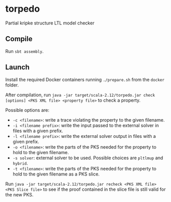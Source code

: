 # torpedo
Partial kripke structure LTL model checker

## Compile

Run `sbt assembly`.

## Launch

Install the required Docker containers running `./prepare.sh`
from the `docker` folder.

After compilation, 
run `java -jar target/scala-2.12/torpedo.jar check [options] <PKS XML file> <property file>` to check a property.

Possible options are:

* `-c <filename>`: write a trace violating the property to the given filename.
* `-i <filename prefix>`: write the input passed to the external solver in files with a given prefix.
* `-l <filename prefix>`: write the external solver output in files with a given prefix.
* `-o <filename>`: write the parts of the PKS needed for the property to hold to the given filename.
* `-s solver`: external solver to be used. Possible choices are `pltlmup` and `hybrid`.
* `-t <filename>`: write the parts of the PKS needed for the property to hold to the given filename as a PKS slice.

Run `java -jar target/scala-2.12/torpedo.jar recheck <PKS XML file> <PKS Slice file>` to
see if the proof contained in the slice file is still valid for the new PKS.

